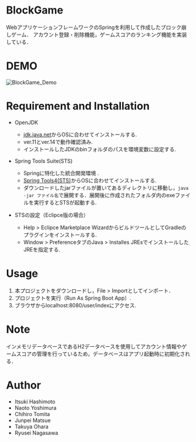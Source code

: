 # BlockGame
WebアプリケーションフレームワークのSpringを利用して作成したブロック崩しゲーム．
アカウント登録・削除機能，ゲームスコアのランキング機能を実装している．
 
# DEMO
![BlockGame_Demo](https://user-images.githubusercontent.com/65770398/83329730-18b59880-a2c6-11ea-845b-09e582eca615.gif)
 
# Requirement and Installation
- OpenJDK
  - [jdk.java.net](https://openjdk.java.net)からOSに合わせてインストールする.
  - ver.11とver.14で動作確認済み.
  - インストールしたJDKのbinフォルダのパスを環境変数に設定する.
- Spring Tools Suite(STS)
  - Springに特化した統合開発環境 .
  - [Spring Tools4(STS)](https://spring.io/tools)からOSに合わせてインストールする.
  - ダウンロードしたjarファイルが置いてあるディレクトリに移動し，`java -jar ファイル名`で展開する．展開後に作成されたフォルダ内のexeファイルを実行するとSTSが起動する.
  
- STSの設定（Eclipce版の場合）
  - Help > Eclipce Marketplace WizardからビルドツールとしてGradleのプラグインをインストールする.
  - Window > PreferenceタブのJava > Installes JREsでインストールしたJREを指定する.

# Usage
1. 本プロジェクトをダウンロードし，File > Importとしてインポート．
2. プロジェクトを実行（Run As Spring Boot App）.
3. ブラウザからlocalhost:8080/user/indexにアクセス.
 
# Note
インメモリデータベースであるH2データベースを使用してアカウント情報やゲームスコアの管理を行っているため，データベースはアプリ起動時に初期化される．
 
# Author
* Itsuki Hashimoto
* Naoto Yoshimura
* Chihiro Tomita
* Junpei Matsue
* Takuya Ohara
* Ryusei Nagasawa
